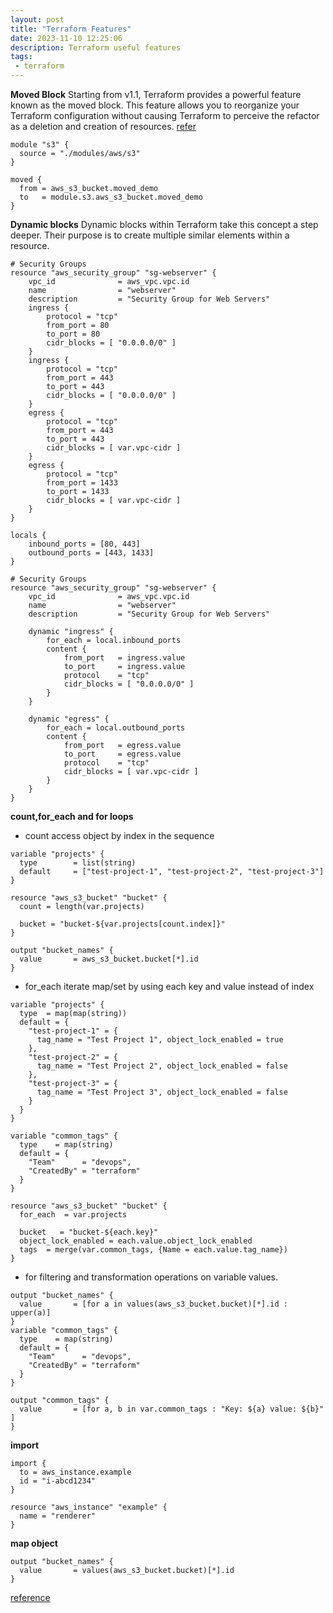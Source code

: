 ```yaml
---
layout: post
title: "Terraform Features"
date: 2023-11-10 12:25:06
description: Terraform useful features 
tags:
 - terraform
---
```


**Moved Block**
Starting from v1.1, Terraform provides a powerful feature known as the moved block. This feature allows you to reorganize your Terraform configuration without causing Terraform to perceive the refactor as a deletion and creation of resources.
[refer](https://tanmay-bhat.github.io/posts/how-to-move-a-terraform-resource-into-a-module-using-moved-block/)
```
module "s3" {
  source = "./modules/aws/s3"
}

moved {
  from = aws_s3_bucket.moved_demo
  to   = module.s3.aws_s3_bucket.moved_demo
}
```

**Dynamic blocks**
Dynamic blocks within Terraform take this concept a step deeper. Their purpose is to create multiple similar elements within a resource. 
```
# Security Groups
resource "aws_security_group" "sg-webserver" {
    vpc_id              = aws_vpc.vpc.id
    name                = "webserver"
    description         = "Security Group for Web Servers"
    ingress {
        protocol = "tcp"
        from_port = 80
        to_port = 80
        cidr_blocks = [ "0.0.0.0/0" ]
    }
    ingress {
        protocol = "tcp"
        from_port = 443
        to_port = 443
        cidr_blocks = [ "0.0.0.0/0" ]
    }
    egress {
        protocol = "tcp"
        from_port = 443
        to_port = 443
        cidr_blocks = [ var.vpc-cidr ]
    }
    egress {
        protocol = "tcp"
        from_port = 1433
        to_port = 1433
        cidr_blocks = [ var.vpc-cidr ]
    }
}

locals {
    inbound_ports = [80, 443]
    outbound_ports = [443, 1433]
}

# Security Groups
resource "aws_security_group" "sg-webserver" {
    vpc_id              = aws_vpc.vpc.id
    name                = "webserver"
    description         = "Security Group for Web Servers"

    dynamic "ingress" {
        for_each = local.inbound_ports
        content {
            from_port   = ingress.value
            to_port     = ingress.value
            protocol    = "tcp"
            cidr_blocks = [ "0.0.0.0/0" ]
        }
    }

    dynamic "egress" {
        for_each = local.outbound_ports
        content {
            from_port   = egress.value
            to_port     = egress.value
            protocol    = "tcp"
            cidr_blocks = [ var.vpc-cidr ]
        }
    }
}
```

**count,for_each and for loops**

- count
access object by index in the sequence

```
variable "projects" {
  type        = list(string)
  default     = ["test-project-1", "test-project-2", "test-project-3"]
}

resource "aws_s3_bucket" "bucket" {
  count = length(var.projects)

  bucket = "bucket-${var.projects[count.index]}"
}

output "bucket_names" {
  value       = aws_s3_bucket.bucket[*].id 
}
```

- for_each
iterate map/set by using each key and value instead of index

```
variable "projects" {
  type  = map(map(string))
  default = {
    "test-project-1" = {
      tag_name = "Test Project 1", object_lock_enabled = true 
    },
    "test-project-2" = {
      tag_name = "Test Project 2", object_lock_enabled = false
    },
    "test-project-3" = {
      tag_name = "Test Project 3", object_lock_enabled = false
    }
  }
}

variable "common_tags" {
  type    = map(string)
  default = {
    "Team"      = "devops",
    "CreatedBy" = "terraform"
  }
}

resource "aws_s3_bucket" "bucket" {
  for_each  = var.projects

  bucket   = "bucket-${each.key}"
  object_lock_enabled = each.value.object_lock_enabled
  tags  = merge(var.common_tags, {Name = each.value.tag_name})
}
```

- for
filtering and transformation operations on variable values.

```
output "bucket_names" {
  value       = [for a in values(aws_s3_bucket.bucket)[*].id : upper(a)]
}
variable "common_tags" {
  type    = map(string)
  default = {
    "Team"      = "devops",
    "CreatedBy" = "terraform"
  }
}

output "common_tags" {
  value       = [for a, b in var.common_tags : "Key: ${a} value: ${b}" ]
}

```

**import**
```
import {
  to = aws_instance.example
  id = "i-abcd1234"
}

resource "aws_instance" "example" {
  name = "renderer"
}
```


**map object**

```
output "bucket_names" {
  value       = values(aws_s3_bucket.bucket)[*].id 
}
```

[reference](https://itnext.io/terraform-count-for-each-and-for-loops-1018526c2047)
